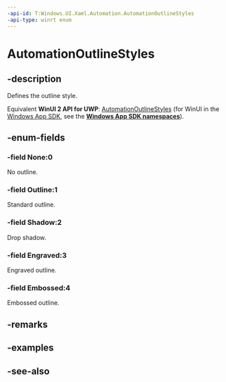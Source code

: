 ```yaml
---
-api-id: T:Windows.UI.Xaml.Automation.AutomationOutlineStyles
-api-type: winrt enum
---
```


<!-- Enumeration syntax
public enum Windows.UI.Xaml.Automation.AutomationOutlineStyles : int
-->

# AutomationOutlineStyles

## -description
Defines the outline style.

Equivalent **WinUI 2 API for UWP**: [AutomationOutlineStyles](/windows/winui/api/microsoft.ui.xaml.automation.automationoutlinestyles) (for WinUI in the [Windows App SDK](/windows/apps/windows-app-sdk/), see the **[Windows App SDK namespaces](/windows/windows-app-sdk/api/winrt/)**).

## -enum-fields
### -field None:0
No outline.

### -field Outline:1
Standard outline.

### -field Shadow:2
Drop shadow.

### -field Engraved:3
Engraved outline.

### -field Embossed:4
Embossed outline.


## -remarks

## -examples

## -see-also
